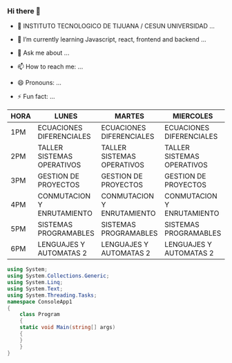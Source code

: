 ### Hi there 👋

- 🔭 INSTITUTO TECNOLOGICO DE TIJUANA / CESUN UNIVERSIDAD ...
- 🌱 I’m currently learning Javascript, react, frontend and backend ...

- 💬 Ask me about ...
- 📫 How to reach me: ...
- 😄 Pronouns: ...
- ⚡ Fun fact: ...

| HORA | LUNES                      | MARTES                     | MIERCOLES                  | JUEVES                     | VIERNES                    |
|------|----------------------------|----------------------------|----------------------------|----------------------------|----------------------------|
| 1PM  | ECUACIONES DIFERENCIALES   | ECUACIONES DIFERENCIALES   | ECUACIONES DIFERENCIALES   | ECUACIONES DIFERENCIALES   | ECUACIONES DIFERENCIALES   |
| 2PM  | TALLER SISTEMAS OPERATIVOS | TALLER SISTEMAS OPERATIVOS | TALLER SISTEMAS OPERATIVOS | TALLER SISTEMAS OPERATIVOS | GESTION DE PROYECTOS       |
| 3PM  | GESTION DE PROYECTOS       | GESTION DE PROYECTOS       | GESTION DE PROYECTOS       | GESTION DE PROYECTOS       | GESTION DE PROYECTOS       |
| 4PM  | CONMUTACION Y ENRUTAMIENTO | CONMUTACION Y ENRUTAMIENTO | CONMUTACION Y ENRUTAMIENTO | CONMUTACION Y ENRUTAMIENTO | CONMUTACION Y ENRUTAMIENTO |
| 5PM  | SISTEMAS PROGRAMABLES      | SISTEMAS PROGRAMABLES      | SISTEMAS PROGRAMABLES      | SISTEMAS PROGRAMABLES      | SISTEMAS PROGRAMABLES      |
| 6PM  | LENGUAJES Y AUTOMATAS 2    | LENGUAJES Y AUTOMATAS 2    | LENGUAJES Y AUTOMATAS 2    | LENGUAJES Y AUTOMATAS 2    | LENGUAJES Y AUTOMATAS 2    |

```csharp
using System;
using System.Collections.Generic;
using System.Linq;
using System.Text;
using System.Threading.Tasks;
namespace ConsoleApp1
{
    class Program
    {
    static void Main(string[] args)
    {
    }
    }
}
```
